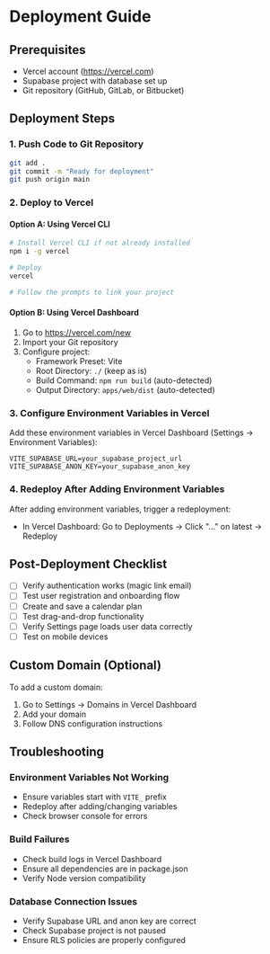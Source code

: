 # Deployment Guide

## Prerequisites
- Vercel account (https://vercel.com)
- Supabase project with database set up
- Git repository (GitHub, GitLab, or Bitbucket)

## Deployment Steps

### 1. Push Code to Git Repository
```bash
git add .
git commit -m "Ready for deployment"
git push origin main
```

### 2. Deploy to Vercel

#### Option A: Using Vercel CLI
```bash
# Install Vercel CLI if not already installed
npm i -g vercel

# Deploy
vercel

# Follow the prompts to link your project
```

#### Option B: Using Vercel Dashboard
1. Go to https://vercel.com/new
2. Import your Git repository
3. Configure project:
   - Framework Preset: Vite
   - Root Directory: `./` (keep as is)
   - Build Command: `npm run build` (auto-detected)
   - Output Directory: `apps/web/dist` (auto-detected)

### 3. Configure Environment Variables in Vercel

Add these environment variables in Vercel Dashboard (Settings → Environment Variables):

```
VITE_SUPABASE_URL=your_supabase_project_url
VITE_SUPABASE_ANON_KEY=your_supabase_anon_key
```

### 4. Redeploy After Adding Environment Variables

After adding environment variables, trigger a redeployment:
- In Vercel Dashboard: Go to Deployments → Click "..." on latest → Redeploy

## Post-Deployment Checklist

- [ ] Verify authentication works (magic link email)
- [ ] Test user registration and onboarding flow
- [ ] Create and save a calendar plan
- [ ] Test drag-and-drop functionality
- [ ] Verify Settings page loads user data correctly
- [ ] Test on mobile devices

## Custom Domain (Optional)

To add a custom domain:
1. Go to Settings → Domains in Vercel Dashboard
2. Add your domain
3. Follow DNS configuration instructions

## Troubleshooting

### Environment Variables Not Working
- Ensure variables start with `VITE_` prefix
- Redeploy after adding/changing variables
- Check browser console for errors

### Build Failures
- Check build logs in Vercel Dashboard
- Ensure all dependencies are in package.json
- Verify Node version compatibility

### Database Connection Issues
- Verify Supabase URL and anon key are correct
- Check Supabase project is not paused
- Ensure RLS policies are properly configured